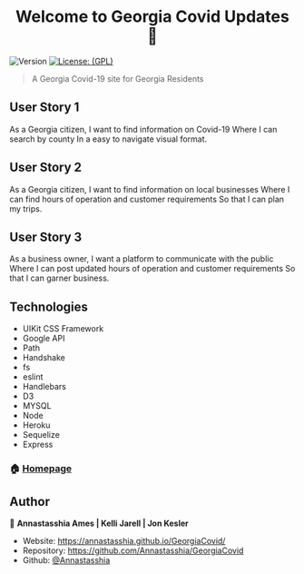 <h1 align="center">Welcome to  Georgia Covid Updates 👋</h1>
<p>
  <img alt="Version" src="https://img.shields.io/badge/version-1.0.0-blue.svg?cacheSeconds=2592000" />
  <a href="#" target="_blank">
    <img alt="License: (GPL)" src="https://img.shields.io/github/license/Annastasshia/GeorgiaCovid" />
  </a>
</p>

> A Georgia Covid-19 site for Georgia Residents

## User Story 1

As a Georgia citizen, 
I want to find information on Covid-19
Where I can search by county 
In a easy to navigate visual format.

## User Story 2

As a Georgia citizen, 
I want to find information on local businesses
Where I can find hours of operation and customer requirements
So that I can plan my trips.

## User Story 3

As a business owner, 
I want a platform to communicate with the public
Where I can post updated hours of operation and customer requirements
So that I can garner business.

## Technologies 

- UIKit CSS Framework
- Google API
- Path
- Handshake
- fs
- eslint
- Handlebars
- D3
- MYSQL 
- Node
- Heroku 
- Sequelize
- Express


### 🏠 [Homepage](https://GeorgiaCovid.herokuapp.com/)

## Author

👤 **Annastasshia Ames |  Kelli Jarell |  Jon Kesler**

* Website:  https://annastasshia.github.io/GeorgiaCovid/
* Repository: https://github.com/Annastasshia/GeorgiaCovid
* Github: [@Annastasshia](https://github.com/Annastasshia)
